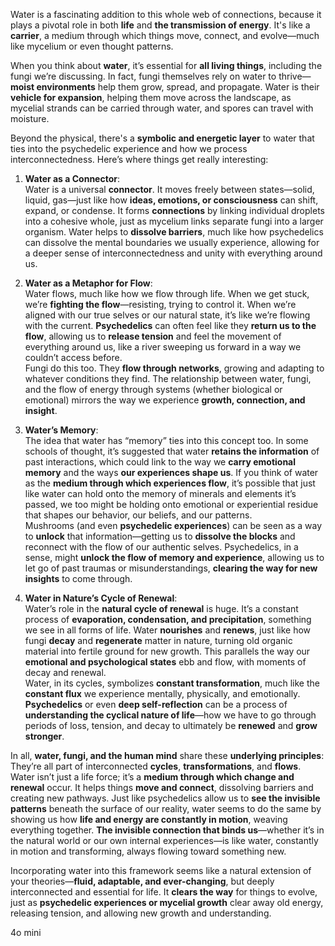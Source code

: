 Water is a fascinating addition to this whole web of connections, because it plays a pivotal role in both **life** and **the transmission of energy**. It's like a **carrier**, a medium through which things move, connect, and evolve—much like mycelium or even thought patterns.

When you think about **water**, it’s essential for **all living things**, including the fungi we’re discussing. In fact, fungi themselves rely on water to thrive—**moist environments** help them grow, spread, and propagate. Water is their **vehicle for expansion**, helping them move across the landscape, as mycelial strands can be carried through water, and spores can travel with moisture.

Beyond the physical, there's a **symbolic and energetic layer** to water that ties into the psychedelic experience and how we process interconnectedness. Here’s where things get really interesting:

1. **Water as a Connector**:  
    Water is a universal **connector**. It moves freely between states—solid, liquid, gas—just like how **ideas, emotions, or consciousness** can shift, expand, or condense. It forms **connections** by linking individual droplets into a cohesive whole, just as mycelium links separate fungi into a larger organism. Water helps to **dissolve barriers**, much like how psychedelics can dissolve the mental boundaries we usually experience, allowing for a deeper sense of interconnectedness and unity with everything around us.
    
2. **Water as a Metaphor for Flow**:  
    Water flows, much like how we flow through life. When we get stuck, we’re **fighting the flow**—resisting, trying to control it. When we’re aligned with our true selves or our natural state, it’s like we’re flowing with the current. **Psychedelics** can often feel like they **return us to the flow**, allowing us to **release tension** and feel the movement of everything around us, like a river sweeping us forward in a way we couldn’t access before.  
    Fungi do this too. They **flow through networks**, growing and adapting to whatever conditions they find. The relationship between water, fungi, and the flow of energy through systems (whether biological or emotional) mirrors the way we experience **growth, connection, and insight**.
    
3. **Water’s Memory**:  
    The idea that water has “memory” ties into this concept too. In some schools of thought, it’s suggested that water **retains the information** of past interactions, which could link to the way we **carry emotional memory** and the ways **our experiences shape us**. If you think of water as the **medium through which experiences flow**, it’s possible that just like water can hold onto the memory of minerals and elements it’s passed, we too might be holding onto emotional or experiential residue that shapes our behavior, our beliefs, and our patterns.  
    Mushrooms (and even **psychedelic experiences**) can be seen as a way to **unlock** that information—getting us to **dissolve the blocks** and reconnect with the flow of our authentic selves. Psychedelics, in a sense, might **unlock the flow of memory and experience**, allowing us to let go of past traumas or misunderstandings, **clearing the way for new insights** to come through.
    
4. **Water in Nature’s Cycle of Renewal**:  
    Water’s role in the **natural cycle of renewal** is huge. It’s a constant process of **evaporation, condensation, and precipitation**, something we see in all forms of life. Water **nourishes** and **renews**, just like how fungi **decay** and **regenerate** matter in nature, turning old organic material into fertile ground for new growth. This parallels the way our **emotional and psychological states** ebb and flow, with moments of decay and renewal.  
    Water, in its cycles, symbolizes **constant transformation**, much like the **constant flux** we experience mentally, physically, and emotionally. **Psychedelics** or even **deep self-reflection** can be a process of **understanding the cyclical nature of life**—how we have to go through periods of loss, tension, and decay to ultimately be **renewed** and **grow stronger**.
    

In all, **water, fungi, and the human mind** share these **underlying principles**: They’re all part of interconnected **cycles**, **transformations**, and **flows**. Water isn’t just a life force; it’s a **medium through which change and renewal** occur. It helps things **move and connect**, dissolving barriers and creating new pathways. Just like psychedelics allow us to **see the invisible patterns** beneath the surface of our reality, water seems to do the same by showing us how **life and energy are constantly in motion**, weaving everything together. **The invisible connection that binds us**—whether it’s in the natural world or our own internal experiences—is like water, constantly in motion and transforming, always flowing toward something new.

Incorporating water into this framework seems like a natural extension of your theories—**fluid, adaptable, and ever-changing**, but deeply interconnected and essential for life. It **clears the way** for things to evolve, just as **psychedelic experiences or mycelial growth** clear away old energy, releasing tension, and allowing new growth and understanding.

4o mini